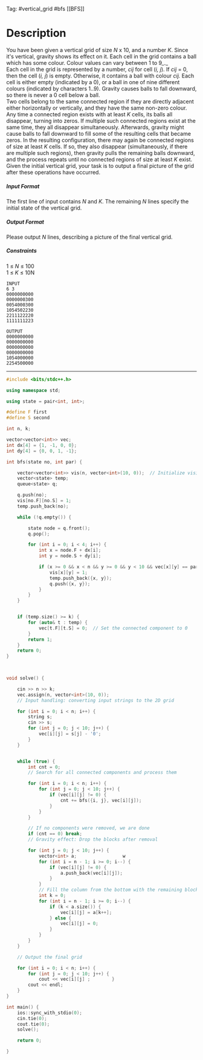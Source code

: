 Tag: #vertical_grid #bfs [[BFS]] 

# Description

You have been given a vertical grid of size _N_ x 10, and a number _K_. Since it's vertical, gravity shows its effect on it. Each cell in the grid contains a ball which has some colour. Colour values can vary between 1 to 9_._  
Each cell in the grid is represented by a number, _cij_ for cell (_i, j_). If _cij_ = 0, then the cell (_i, j_) is empty. Otherwise, it contains a ball with colour _cij._ Each cell is either empty (indicated by a 0), or a ball in one of nine different colours (indicated by characters 1..9). Gravity causes balls to fall downward, so there is never a 0 cell below a ball.  
Two cells belong to the same connected region if they are directly adjacent either horizontally or vertically, and they have the same non-zero colour. Any time a connected region exists with at least _K_ cells, its balls all disappear, turning into zeros. If multiple such connected regions exist at the same time, they all disappear simultaneously. Afterwards, gravity might cause balls to fall downward to fill some of the resulting cells that became zeros. In the resulting configuration, there may again be connected regions of size at least _K_ cells. If so, they also disappear (simultaneously, if there are multiple such regions), then gravity pulls the remaining balls downward, and the process repeats until no connected regions of size at least _K_ exist.  
Given the initial vertical grid, your task is to output a final picture of the grid after these operations have occurred.

##### Input Format

The first line of input contains _N_ and _K_. The remaining _N_ lines specify the initial state of the vertical grid.

##### Output Format

Please output _N_ lines, describing a picture of the final vertical grid.

##### Constraints

1 ≤ _N_ ≤ 100  
1 ≤ _K_ ≤ 10N
```
INPUT
6 3
0000000000
0000000300
0054000300
1054502230
2211122220
1111111223

OUTPUT
0000000000
0000000000
0000000000
0000000000
1054000000
2254500000
```
----
```cpp
#include <bits/stdc++.h>

using namespace std;

using state = pair<int, int>;

#define F first
#define S second

int n, k;

vector<vector<int>> vec;
int dx[4] = {1, -1, 0, 0};
int dy[4] = {0, 0, 1, -1};

int bfs(state no, int par) {

    vector<vector<int>> vis(n, vector<int>(10, 0));  // Initialize visit matrix
    vector<state> temp;
    queue<state> q;

    q.push(no);
    vis[no.F][no.S] = 1;
    temp.push_back(no);

    while (!q.empty()) {

        state node = q.front();
        q.pop();

        for (int i = 0; i < 4; i++) {
            int x = node.F + dx[i];
            int y = node.S + dy[i];

            if (x >= 0 && x < n && y >= 0 && y < 10 && vec[x][y] == par && !vis[x][y]) {
                vis[x][y] = 1;
                temp.push_back({x, y});
                q.push({x, y});
            }
        }
    }


    if (temp.size() >= k) {
        for (auto& t : temp) {
            vec[t.F][t.S] = 0;  // Set the connected component to 0
        }
        return 1;
    }
    return 0;
}

  

void solve() {

    cin >> n >> k;
    vec.assign(n, vector<int>(10, 0));
    // Input handling: converting input strings to the 2D grid

    for (int i = 0; i < n; i++) {
        string s;
        cin >> s;
        for (int j = 0; j < 10; j++) {
            vec[i][j] = s[j] - '0';
        }
    }


    while (true) {
        int cnt = 0;
        // Search for all connected components and process them

        for (int i = 0; i < n; i++) {
            for (int j = 0; j < 10; j++) {
                if (vec[i][j] != 0) {
                    cnt += bfs({i, j}, vec[i][j]);
                }
            }
        }

        // If no components were removed, we are done
        if (cnt == 0) break;
        // Gravity effect: Drop the blocks after removal

        for (int j = 0; j < 10; j++) {
            vector<int> a;                 w
            for (int i = n - 1; i >= 0; i--) {
                if (vec[i][j] != 0) {
                    a.push_back(vec[i][j]);
                }
            }
            // Fill the column from the bottom with the remaining blocks
            int k = 0;
            for (int i = n - 1; i >= 0; i--) {
                if (k < a.size()) {
                    vec[i][j] = a[k++];
                } else {
                    vec[i][j] = 0;
                }
            }
        }
    }

    // Output the final grid

    for (int i = 0; i < n; i++) {
        for (int j = 0; j < 10; j++) {
            cout << vec[i][j] ;        }
        cout << endl;
    }
}

int main() {
    ios::sync_with_stdio(0);
    cin.tie(0);
    cout.tie(0);
    solve();

    return 0;

}
```